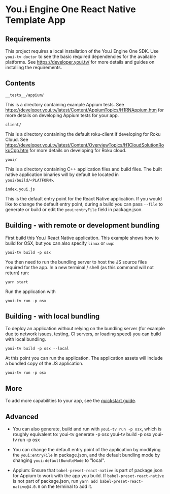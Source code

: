 # You.i Engine One React Native Template App

## Requirements

This project requires a local installation of the You.i Engine One SDK.
Use `youi-tv doctor` to see the basic required dependencies for the available platforms. See https://developer.youi.tv/ for more details and guides on installing the requirements.

## Contents

    __tests__/appium/

This is a directory containing example Appium tests. See https://developer.youi.tv/latest/Content/AppiumTopics/H1RNAppium.htm for more details on developing Appium tests for your app.

    client/

This is a directory containing the default roku-client if developing for Roku Cloud. See https://developer.youi.tv/latest/Content/OverviewTopics/H1CloudSolutionRokuCpp.htm for more details on developing for Roku cloud.

    youi/

This is a directory containing C++ application files and build files. The built native application binaries will by default be located in `youi/build/<PLATFORM>`.

    index.youi.js

This is the default entry point for the React Native application. If you would like to change the default entry point, during a build you can pass `--file` to generate or build or edit the `youi:entryFile` field in package.json.

## Building - with remote or development bundling

First build this You.i React Native application. This example shows how to build for OSX, but you can also specify `linux` or `uwp`:

    youi-tv build -p osx

You then need to run the bundling server to host the JS source files required for the app. In a new terminal / shell (as this command will not return) run:

    yarn start

Run the application with

    youi-tv run -p osx

## Building - with local bundling

To deploy an application without relying on the bundling server (for example due to network issues, testing, CI servers, or loading speed) you can build with local bundling.

    youi-tv build -p osx --local

At this point you can run the application. The application assets will include a bundled copy of the JS application.

    youi-tv run -p osx

## More

To add more capabilities to your app, see the [quickstart guide](https://developer.youi.tv/latest/quickstart/your-first-app/).

## Advanced

- You can also generate, build and run with `youi-tv run -p osx`, which is roughly equivalent to:
  youi-tv generate -p osx
  youi-tv build -p osx
  youi-tv run -p osx

- You can change the default entry point of the application by modifying the `youi:entryFile` in package.json, and the default bundling mode by changing `youi:defaultBundleMode` to "local".

- Appium: Ensure that `babel-preset-react-native` is part of package.json for Appium to work with the app you build. If `babel-preset-react-native` is not part of package.json, run `yarn add babel-preset-react-native@4.0.0` on the terminal to add it.

